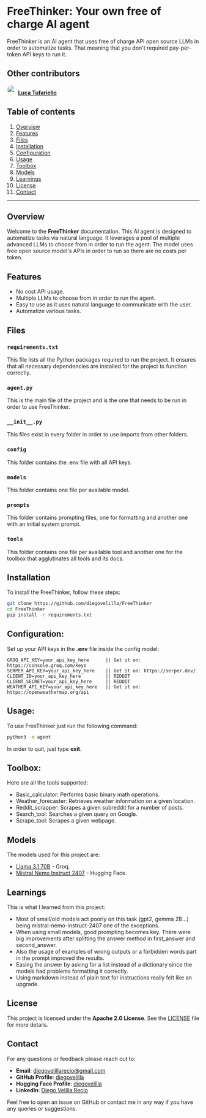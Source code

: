 # FreeThinker: Your own free of charge AI agent

FreeThinker is an AI agent that uses free of charge API open source LLMs in order to automatize tasks. That meaning that you don't required pay-per-token API keys to run it.

## Other contributors
    
<img src="https://avatars.githubusercontent.com/LucaTufariello" alt="Luca Tufariello Logo" width="25" style="border-radius: 50%;" />  **[Luca Tufariello](https://github.com/LucaTufariello)**

## Table of contents
1. [Overview](#overview)
2. [Features](#features)
3. [Files](#files)
4. [Installation](#installation)
5. [Configuration](#configuration)
6. [Usage](#usage)
7. [Toolbox](#toolbox)
8. [Models](#models)
9. [Learnings](#learnings)
10. [License](#license)
11. [Contact](#contact)

---

## Overview
Welcome to the **FreeThinker** documentation. This AI agent is designed to automatize tasks via natural language. It leverages a pool of multiple advanced LLMs to choose from in order to run the agent. The model uses free open source model's APIs in order to run so there are no costs per token.

## Features
- No cost API usage.
- Multiple LLMs to choose from in order to run the agent.
- Easy to use as it uses natural language to communicate with the user.
- Automatize various tasks.

## Files

### `requirements.txt`
This file lists all the Python packages required to run the project. It ensures that all necessary dependencies are installed for the project to function correctly.

### `agent.py`
This is the main file of the project and is the one that needs to be run in order to use FreeThinker.

### `__init__.py`
This files exist in every folder in order to use imports from other folders.

### `config`
This folder contains the .env file with all API keys.

### `models`
This folder contains one file per available model.

### `prompts`
This folder contains prompting files, one for formatting and another one with an initial system prompt.

### `tools`
This folder contains one file per available tool and another one for the toolbox that agglutinates all tools and its docs.

## Installation
To install the FreeThinker, follow these steps:
   ```bash
   git clone https://github.com/diegovelilla/FreeThinker
   cd FreeThinker
   pip install -r requirements.txt
   ```

## Configuration:
Set up your API keys in the **.env** file inside the config model:

    GROQ_API_KEY=your_api_key_here      || Get it on: https://console.groq.com/keys
    SERPER_API_KEY=your_api_key_here    || Get it on: https://serper.dev/
    CLIENT_ID=your_api_key_here         || REDDIT     
    CLIENT_SECRET=your_api_key_here     || REDDIT
    WEATHER_API_KEY=your_api_key_here   || Get it on: https://openweathermap.org/api

## Usage:
To use FreeThinker just run the following command:
```bash
python3 -m agent
```
In order to quit, just type **exit**.

## Toolbox:
Here are all the tools supported:
- Basic_calculator: Performs basic binary math operations.
- Weather_forecaster: Retrieves weather information on a given location. 
- Reddit_scrapper: Scrapes a given subreddit for a number of posts.
- Search_tool: Searches a given query on Google.
- Scrape_tool: Scrapes a given webpage.

## Models
The models used for this project are:

- [Llama 3.1 70B](https://console.groq.com/docs/models) - Groq.
- [Mistral Nemo Instruct 2407](https://huggingface.co/mistralai/Mistral-Nemo-Instruct-2407) - Hugging Face.

## Learnings
This is what I learned from this project:

- Most of small/old models act poorly on this task (gpt2, gemma 2B...) being mistral-nemo-instruct-2407 one of the exceptions.
- When using small models, good prompting becomes key. There were big improvements after splitting the answer method in first_answer and second_answer.
- Also the usage of examples of wrong outputs or a forbidden words part in the prompt improved the results.
- Easing the answer by asking for a list instead of a dictionary since the models had problems formatting it correctly.
- Using markdown instead of plain text for instructions really felt like an upgrade.

## License
This project is licensed under the **Apache 2.0 License**. See the [LICENSE](https://github.com/diegovelilla/FreeThinker/blob/main/LICENSE) file for more details.

## Contact
For any questions or feedback please reach out to:

- **Email**: [diegovelillarecio@gmail.com](mailto:diegovelillarecio@gmail.com)
- **GitHub Profile**: [diegovelilla](https://github.com/diegovelilla)
- **Hugging Face Profile**: [diegovelilla](https://huggingface.co/diegovelilla)
- **LinkedIn**: [Diego Velilla Recio](https://www.linkedin.com/in/diego-velilla-recio/)

Feel free to open an issue on GitHub or contact me in any way if you have any queries or suggestions.





